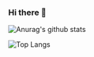 ### Hi there 👋

![Anurag's github stats](https://github-readme-stats.vercel.app/api?username=rivercity310&show_icons=true&theme=transparent) 

![Top Langs](https://github-readme-stats.vercel.app/api/top-langs/?username=rivercity310&layout=compact&theme=transparent)

<!--
**rivercity310/rivercity310** is a ✨ _special_ ✨ repository because its `README.md` (this file) appears on your GitHub profile.

Here are some ideas to get you started:

- 🔭 I’m currently working on ...
- 🌱 I’m currently learning ...
- 👯 I’m looking to collaborate on ...
- 🤔 I’m looking for help with ...
- 💬 Ask me about ...
- 📫 How to reach me: ...
- 😄 Pronouns: ...
- ⚡ Fun fact: ...
-->
